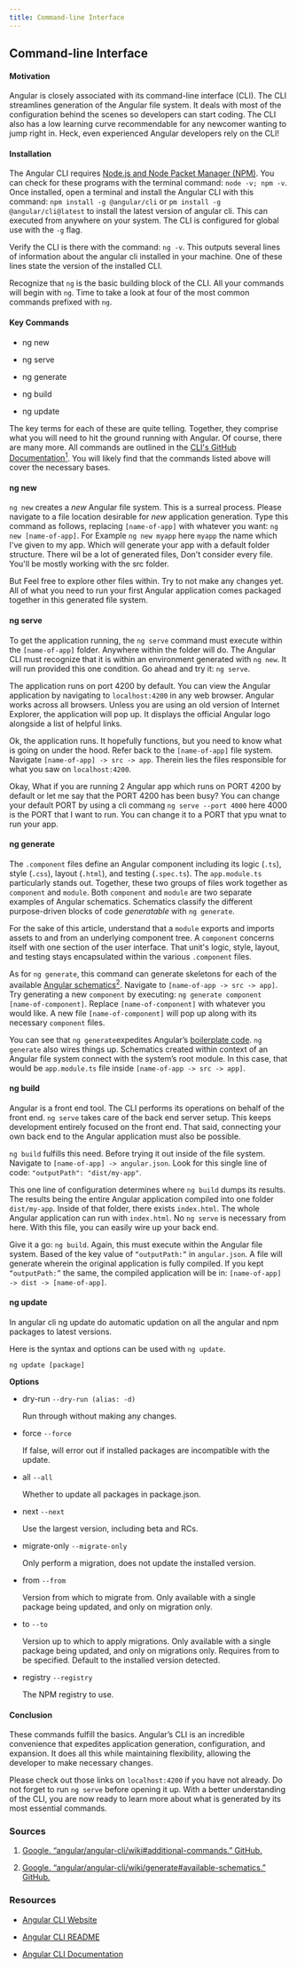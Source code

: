 ```yaml
---
title: Command-line Interface
---
```


## Command-line Interface

#### Motivation

Angular is closely associated with its command-line interface (CLI). The CLI streamlines generation of the Angular file system. It deals with most of the configuration behind the scenes so developers can start coding. The CLI also has a low learning curve recommendable for any newcomer wanting to jump right in. Heck, even experienced Angular developers rely on the CLI!

#### Installation

The Angular CLI requires [Node.js and Node Packet Manager (NPM)](https://nodejs.org/en/). You can check for these programs with the terminal command: `node -v; npm -v`. Once installed, open a terminal and install the Angular CLI with this command: `npm install -g @angular/cli` or `pm install -g @angular/cli@latest` to install the latest version of angular cli. This can executed from anywhere on your system. The CLI is configured for global use with the `-g` flag.

Verify the CLI is there with the command: `ng -v`. This outputs several lines of information about the angular cli installed in your machine. One of these lines state the version of the installed CLI.

Recognize that `ng` is the basic building block of the CLI. All your commands will begin with `ng`. Time to take a look at four of the most common commands prefixed with `ng`.

#### Key Commands

* ng new

* ng serve

* ng generate

* ng build

* ng update

The key terms for each of these are quite telling. Together, they comprise what you will need to hit the ground running with Angular. Of course, there are many more. All commands are outlined in the [CLI's GitHub Documentation<sup>1</sup>](https://github.com/angular/angular-cli/wiki#additional-commands). You will likely find that the commands listed above will cover the necessary bases.

#### ng new

`ng new` creates a *new* Angular file system. This is a surreal process. Please navigate to a file location desirable for *new* application generation. Type this command as follows, replacing `[name-of-app]` with whatever you want: `ng new [name-of-app]`. For Example `ng new myapp` here `myapp` the name which I've given to my app. Which will generate your app with a default folder structure. There wil be a lot of generated files, Don't consider every file. You'll be mostly working with the src folder.

But Feel free to explore other files within. Try to not make any changes yet. All of what you need to run your first Angular application comes packaged together in this generated file system.

#### ng serve

To get the application running, the `ng serve` command must execute within the `[name-of-app]` folder. Anywhere within the folder will do. The Angular CLI must recognize that it is within an environment generated with  `ng new`. It will run provided this one condition. Go ahead and try it: `ng serve`.

The application runs on port 4200 by default. You can view the Angular application by navigating to `localhost:4200` in any web browser. Angular works across all browsers. Unless you are using an old version of Internet Explorer, the application will pop up. It displays the official Angular logo alongside a list of helpful links.

Ok, the application runs. It hopefully functions, but you need to know what is going on under the hood. Refer back to the `[name-of-app]` file system. Navigate `[name-of-app] -> src -> app`. Therein lies the files responsible for what you saw on `localhost:4200`.

Okay, What if you are running 2 Angular app which runs on PORT 4200 by default or let me say that the PORT 4200 has been busy? You can change your default PORT by using a cli commang `ng serve --port 4000` here 4000 is the PORT that I want to run. You can change it to a PORT that ypu wnat to run your app.

#### ng generate

The `.component` files define an Angular component including its logic (`.ts`), style (`.css`), layout (`.html`), and testing (`.spec.ts`). The `app.module.ts` particularly stands out. Together, these two groups of files work together as `component` and `module`. Both `component` and `module` are two separate examples of Angular schematics. Schematics classify the different purpose-driven blocks of code *generatable* with `ng generate`.

For the sake of this article, understand that a `module` exports and imports assets to and from an underlying component tree. A `component` concerns itself with one section of the user interface. That unit's logic, style, layout, and testing stays encapsulated within the various `.component` files.

As for `ng generate`, this command can generate skeletons for each of the available [Angular schematics<sup>2</sup>](https://github.com/angular/angular-cli/wiki/generate#available-schematics). Navigate to `[name-of-app -> src -> app]`. Try generating a new `component` by executing: `ng generate component [name-of-component]`. Replace `[name-of-component]` with whatever you would like. A new file `[name-of-component]` will pop up along with its necessary `component` files.

You can see that `ng generate`expedites Angular’s [boilerplate code](https://en.wikipedia.org/wiki/Boilerplate_code). `ng generate` also wires things up. Schematics created within context of an Angular file system connect with the system’s root module. In this case, that would be `app.module.ts` file inside `[name-of-app -> src -> app]`.

#### ng build

Angular is a front end tool. The CLI performs its operations on behalf of the front end. `ng serve` takes care of the back end server setup. This keeps development entirely focused on the front end. That said, connecting your own back end to the Angular application must also be possible.

`ng build` fulfills this need. Before trying it out inside of the file system. Navigate to `[name-of-app] -> angular.json`. Look for this single line of code: `"outputPath": "dist/my-app"`.

This one line of configuration determines where `ng build` dumps its results. The results being the entire Angular application compiled into one folder `dist/my-app`. Inside of that folder, there exists `index.html`. The whole Angular application can run with `index.html`. No `ng serve` is necessary from here. With this file, you can easily wire up your back end.

Give it a go: `ng build`. Again, this must execute within the Angular file system. Based of the key value of `“outputPath:”` in `angular.json`. A file will generate wherein the original application is fully compiled. If you kept `“outputPath:”` the same, the compiled application will be in: `[name-of-app] -> dist -> [name-of-app]`.

#### ng update

In angular cli ng update do automatic updation on all the angular and npm packages to latest versions.

Here is the syntax and options can be used with `ng update`.

`ng update [package]`

**Options**
- dry-run
`--dry-run (alias: -d)`

  Run through without making any changes.

- force
`--force`

  If false, will error out if installed packages are incompatible with the update.

- all
`--all`

  Whether to update all packages in package.json.

- next
`--next`

  Use the largest version, including beta and RCs.

- migrate-only
`--migrate-only`

  Only perform a migration, does not update the installed version.

- from
`--from`

  Version from which to migrate from. Only available with a single package being updated, and only on migration only.

- to
`--to`

  Version up to which to apply migrations. Only available with a single package being updated, and only on migrations only.   Requires from to be specified. Default to the installed version detected.

- registry
`--registry`

  The NPM registry to use.

#### Conclusion

These commands fulfill the basics. Angular’s CLI is an incredible convenience that expedites application generation, configuration, and expansion. It does all this while maintaining flexibility, allowing the developer to make necessary changes.

Please check out those links on `localhost:4200` if you have not already. Do not forget to run `ng serve` before opening it up. With a better understanding of the CLI, you are now ready to learn more about what is generated by its most essential commands.

### Sources

1. [Google. “angular/angular-cli/wiki#additional-commands.” GitHub.](https://github.com/angular/angular-cli/wiki#additional-commands)

2. [Google. “angular/angular-cli/wiki/generate#available-schematics.” GitHub.](https://github.com/angular/angular-cli/wiki/generate#available-schematics)

### Resources

- [Angular CLI Website](https://cli.angular.io)

- [Angular CLI README](https://github.com/angular/angular-cli#angular-cli)

- [Angular CLI Documentation](https://github.com/angular/angular-cli/wiki)
